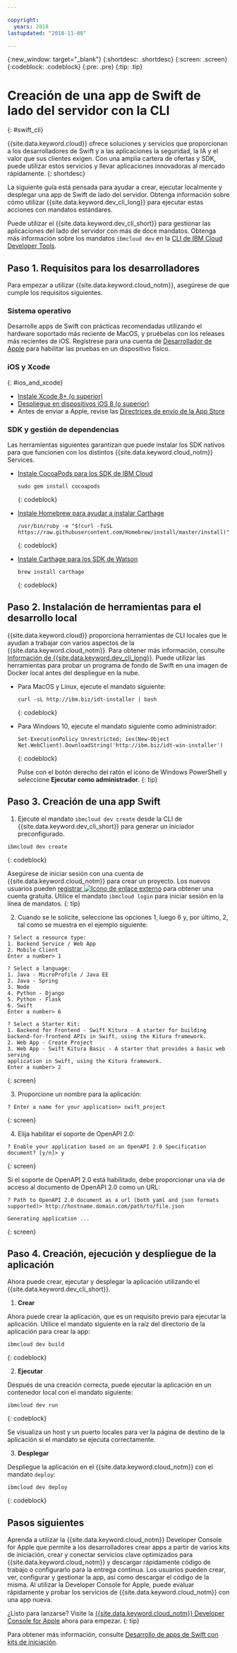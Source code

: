 ```yaml
---

copyright:
  years: 2018
lastupdated: "2018-11-08"

---
```


{:new_window: target="_blank"}
{:shortdesc: .shortdesc}
{:screen: .screen}
{:codeblock: .codeblock}
{:pre: .pre}
{:tip: .tip}

# Creación de una app de Swift de lado del servidor con la CLI
{: #swift_cli}

{{site.data.keyword.cloud}} ofrece soluciones y servicios que proporcionan a los desarrolladores de Swift y a las aplicaciones la seguridad, la IA y el valor que sus clientes exigen. Con una amplia cartera de ofertas y SDK, puede utilizar estos servicios y llevar aplicaciones innovadoras al mercado rápidamente. {: shortdesc}

La siguiente guía está pensada para ayudar a crear, ejecutar localmente y desplegar una app de Swift de lado del servidor. Obtenga información sobre cómo utilizar {{site.data.keyword.dev_cli_long}} para ejecutar estas acciones con mandatos estándares.

Puede utilizar el {{site.data.keyword.dev_cli_short}} para gestionar las aplicaciones del lado del servidor con más de doce mandatos. Obtenga más información sobre los mandatos `ibmcloud dev` en la [CLI de IBM Cloud Developer Tools](/docs/cli/idt/commands.html).

## Paso 1. Requisitos para los desarrolladores

Para empezar a utilizar {{site.data.keyword.cloud_notm}}, asegúrese de que cumple los requisitos siguientes.

### Sistema operativo

Desarrolle apps de Swift con prácticas recomendadas utilizando el hardware soportado más reciente de MacOS, y pruébelas con los releases más recientes de iOS. Regístrese para una cuenta de [Desarrollador de Apple](https://developer.apple.com/) para habilitar las pruebas en un dispositivo físico.

### iOS y Xcode
{: #ios_and_xcode}

- [Instale Xcode 8+ (o superior)](https://developer.apple.com/xcode/)
- [Despliegue en dispositivos iOS 8 (o superior)](https://support.apple.com/downloads/ios)
- Antes de enviar a Apple, revise las [Directrices de envío de la App Store](https://developer.apple.com/app-store/guidelines/)

### SDK y gestión de dependencias

Las herramientas siguientes garantizan que puede instalar los SDK nativos para que funcionen con los distintos {{site.data.keyword.cloud_notm}} Services.

- [Instale CocoaPods para los SDK de IBM Cloud](https://cocoapods.org/)
  ```
  sudo gem install cocoapods
  ```
  {: codeblock}
  
- [Instale Homebrew para ayudar a instalar Carthage](https://brew.sh/)
  ```
  /usr/bin/ruby -e "$(curl -fsSL https://raw.githubusercontent.com/Homebrew/install/master/install)"
  ```
  {: codeblock}

- [Instale Carthage para los SDK de Watson](https://github.com/Carthage/Carthage)
  ```
  brew install carthage
  ```
  {: codeblock}

## Paso 2. Instalación de herramientas para el desarrollo local

{{site.data.keyword.cloud}} proporciona herramientas de CLI locales que le ayudan a trabajar con varios aspectos de la {{site.data.keyword.cloud_notm}}. Para obtener más información, consulte [Información de {{site.data.keyword.dev_cli_long}}](../cli/index.html). Puede utilizar las herramientas para probar un programa de fondo de Swift en una imagen de Docker local antes del despliegue en la nube.

* Para MacOS y Linux, ejecute el mandato siguiente:
  ```
  curl -sL http://ibm.biz/idt-installer | bash
  ```
  {: codeblock}

* Para Windows 10, ejecute el mandato siguiente como administrador:
  ```
  Set-ExecutionPolicy Unrestricted; iex(New-Object Net.WebClient).DownloadString('http://ibm.biz/idt-win-installer')
  ```
  {: codeblock}

  Pulse con el botón derecho del ratón el icono de Windows PowerShell y seleccione **Ejecutar como administrador**.
  {: tip}

## Paso 3. Creación de una app Swift

1. Ejecute el mandato `ibmcloud dev create` desde la CLI de {{site.data.keyword.dev_cli_short}} para generar un iniciador preconfigurado. 
  ```
  ibmcloud dev create
  ```
  {: codeblock}

  Asegúrese de iniciar sesión con una cuenta de {{site.data.keyword.cloud_notm}} para crear un proyecto. Los nuevos usuarios pueden [registrar ![Icono de enlace externo](../icons/launch-glyph.svg "Icono de enlace externo")](https://console.bluemix.net/registration/?cm_sp=dw-bluemix-_-swift-_-devcenter) para obtener una cuenta gratuita. Utilice el mandato `ibmcloud login` para iniciar sesión en la línea de mandatos.
  {: tip}

2. Cuando se le solicite, seleccione las opciones 1, luego 6 y, por último, 2, tal como se muestra en el ejemplo siguiente:
  ```
  ? Select a resource type:                  
  1. Backend Service / Web App
  2. Mobile Client
  Enter a number> 1

  ? Select a language:
  1. Java - MicroProfile / Java EE
  2. Java - Spring
  3. Node
  4. Python - Django
  5. Python - Flask
  6. Swift
  Enter a number> 6

  ? Select a Starter Kit:
  1. Backend for Frontend - Swift Kitura - A starter for building 
  backend-for-frontend APIs in Swift, using the Kitura framework.
  2. Web App - Create Project
  3. Web App - Swift Kitura Basic - A starter that provides a basic web serving 
  application in Swift, using the Kitura framework.
  Enter a number> 2
  ```
  {: screen}

3. Proporcione un nombre para la aplicación:
  ```
  ? Enter a name for your application> swift_project
  ```
  {: screen}

4. Elija habilitar el soporte de OpenAPI 2.0:
  ```
  ? Enable your application based on an OpenAPI 2.0 Specification document? [y/n]> y
  ```
  {: screen}

  Si el soporte de OpenAPI 2.0 está habilitado, debe proporcionar una vía de acceso al documento de OpenAPI 2.0 como un URL:
  ```
  ? Path to OpenAPI 2.0 document as a url (both yaml and json formats supported)> http://hostname.domain.com/path/to/file.json

  Generating application ...
  ```
  {: screen}

## Paso 4. Creación, ejecución y despliegue de la aplicación

Ahora puede crear, ejecutar y desplegar la aplicación utilizando el {{site.data.keyword.dev_cli_short}}.

1. **Crear**

  Ahora puede crear la aplicación, que es un requisito previo para ejecutar la aplicación. Utilice el mandato siguiente en la raíz del directorio de la aplicación para crear la app:
  ```
  ibmcloud dev build
  ```
  {: codeblock}

2. **Ejecutar**

  Después de una creación correcta, puede ejecutar la aplicación en un contenedor local con el mandato siguiente:
  ```
  ibmcloud dev run
  ```
  {: codeblock}

  Se visualiza un host y un puerto locales para ver la página de destino de la aplicación si el mandato se ejecuta correctamente.

3. **Desplegar**

  Despliegue la aplicación en el {{site.data.keyword.cloud_notm}} con el mandato `deploy`:
  ```
  ibmcloud dev deploy
  ```
  {: codeblock}

## Pasos siguientes

Aprenda a utilizar la {{site.data.keyword.cloud_notm}} Developer Console for Apple que permite a los desarrolladores crear apps a partir de varios kits de iniciación, crear y conectar servicios clave optimizados para {{site.data.keyword.cloud_notm}} y descargar rápidamente código de trabajo o configurarlo para la entrega continua. Los usuarios pueden crear, ver, configurar y gestionar la app, así como descargar el código de la misma. Al utilizar la Developer Console for Apple, puede evaluar rápidamente y probar los servicios de {{site.data.keyword.cloud_notm}} con una app nueva.

¿Listo para lanzarse? Visite la [{{site.data.keyword.cloud_notm}} Developer Console for Apple](https://console.bluemix.net/developer/appledevelopment/starter-kits) ahora para empezar.
{: tip}

Para obtener más información, consulte [Desarrollo de apps de Swift con kits de iniciación](/docs/swift/starter_kit/starter_kits.html).
